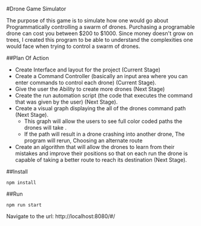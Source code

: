 #Drone Game Simulator

The purpose of this game is to simulate how one would go about Programmatically controlling a swarm of drones.
Purchasing a programable drone can cost you between $200 to $1000. Since money doesn't grow on trees, I created
this program to be able to understand the complexities one would face when trying to control a swarm of drones.

##Plan Of Action
- Create Interface and layout for the project (Current Stage)
- Create a Command Controller (basically an input area where you can enter commands to control each drone) (Current Stage).
- Give the user the Ability to create more drones (Next Stage)
- Create the run automation script (the code that executes the command that was given by the user) (Next Stage).
- Create a visual graph displaying the all of the drones command path (Next Stage).
    - This graph will allow the users to see full color coded paths the drones will take .
    - If the path will result in a drone crashing into another drone, The program will rerun, Choosing an alternate route
- Create an algorithm that will allow the drones to learn from their mistakes and improve their positions so that on each
    run the drone is capable of taking a better route to reach its destination (Next Stage).


##Install
~~~
npm install
~~~

##Run
~~~
npm run start
~~~
Navigate to the url: http://localhost:8080/#/
